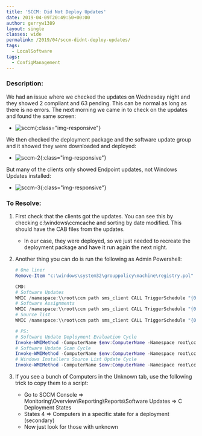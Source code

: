 ```yaml
---
title: 'SCCM: Did Not Deploy Updates'
date: 2019-04-09T20:49:50+00:00
author: gerryw1389
layout: single
classes: wide
permalink: /2019/04/sccm-didnt-deploy-updates/
tags:
  - LocalSoftware
tags:
  - ConfigManagement
---
```

<!--more-->

### Description:

We had an issue where we checked the updates on Wednesday night and they showed 2 compliant and 63 pending. This can be normal as long as there is no errors. The next morning we came in to check on the updates and found the same screen:  

   - ![sccm](https://automationadmin.com/assets/images/uploads/2019/04/sccm.jpg){:class="img-responsive"}

We then checked the deployment package and the software update group and it showed they were downloaded and deployed:  

   - ![sccm-2](https://automationadmin.com/assets/images/uploads/2019/04/sccm-2.jpg){:class="img-responsive"}

But many of the clients only showed Endpoint updates, not Windows Updates installed:

   - ![sccm-3](https://automationadmin.com/assets/images/uploads/2019/04/sccm-3.jpg){:class="img-responsive"}

### To Resolve:

1. First check that the clients got the updates. You can see this by checking c:\windows\ccmcache and sorting by date modified. This should have the CAB files from the updates.  

   - In our case, they were deployed, so we just needed to recreate the deployment package and have it run again the next night.

2. Another thing you can do is run the following as Admin Powershell:

   ```powershell
   # One liner
   Remove-Item "c:\windows\system32\grouppolicy\machine\registry.pol" -Force; cmd /c "gpupdate /force"; Start-Sleep -Seconds 3; Invoke-WMIMethod -ComputerName $env:ComputerName -Namespace root\ccm -Class SMS_CLIENT -Name TriggerSchedule "{00000000-0000-0000-0000-000000000032}";Invoke-WMIMethod -ComputerName $env:ComputerName -Namespace root\ccm -Class SMS_CLIENT -Name TriggerSchedule "{00000000-0000-0000-0000-000000000113}";Invoke-WMIMethod -ComputerName $env:ComputerName -Namespace root\ccm -Class SMS_CLIENT -Name TriggerSchedule "{00000000-0000-0000-0000-000000000114}"

   CMD:
   # Software Updates
   WMIC /namespace:\\root\ccm path sms_client CALL TriggerSchedule "{00000000-0000-0000-0000-000000000113}" /NOINTERACTIVE
   # Software Assignments
   WMIC /namespace:\\root\ccm path sms_client CALL TriggerSchedule "{00000000-0000-0000-0000-000000000108}" /NOINTERACTIVE
   # Source list
   WMIC /namespace:\\root\ccm path sms_client CALL TriggerSchedule "{00000000-0000-0000-0000-000000000032}" /NOINTERACTIVE

   # PS:
   # Software Update Deployment Evaluation Cycle    
   Invoke-WMIMethod -ComputerName $env:ComputerName -Namespace root\ccm -Class SMS_CLIENT -Name TriggerSchedule "{00000000-0000-0000-0000-000000000114}"
   # Software Update Scan Cycle    
   Invoke-WMIMethod -ComputerName $env:ComputerName -Namespace root\ccm -Class SMS_CLIENT -Name TriggerSchedule "{00000000-0000-0000-0000-000000000113}"
   # Windows Installers Source List Update Cycle    
   Invoke-WMIMethod -ComputerName $env:ComputerName -Namespace root\ccm -Class SMS_CLIENT -Name TriggerSchedule "{00000000-0000-0000-0000-000000000032}"
   ```

3. If you see a bunch of Computers in the Unknown tab, use the following trick to copy them to a script:

   - Go to SCCM Console => Monitoring\Overview\Reporting\Reports\Software Updates => C Deployment States  
   - States 4 => Computers in a specific state for a deployment (secondary)
   - Now just look for those with unknown